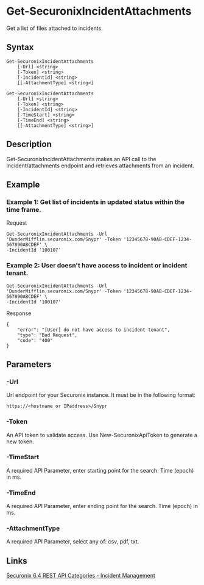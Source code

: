 # Get-SecuronixIncidentAttachments
Get a list of files attached to incidents.

## Syntax
```
Get-SecuronixIncidentAttachments
    [-Url] <string>
    [-Token] <string>
    [-IncidentId] <string>
    [[-AttachmentType] <string>]
```
```
Get-SecuronixIncidentAttachments
    [-Url] <string>
    [-Token] <string>
    [-IncidentId] <string>
    [-TimeStart] <string>
    [-TimeEnd] <string>
    [[-AttachmentType] <string>]
```

## Description
Get-SecuronixIncidentAttachments makes an API call to the Incident/attachments endpoint and retrieves attachments from an incident.

## Example

### Example 1: Get list of incidents in updated status within the time frame.
Request
```
Get-SecuronixIncidentAttachments -Url 'DunderMifflin.securonix.com/Snypr' -Token '12345678-90AB-CDEF-1234-567890ABCDEF' \
-IncidentId '100107'
```

### Example 2: User doesn't have access to incident or incident tenant.
```
Get-SecuronixIncidentAttachments -Url 'DunderMifflin.securonix.com/Snypr' -Token '12345678-90AB-CDEF-1234-567890ABCDEF' \
-IncidentId '100107'
```

Response
```
{
    "error": "[User] do not have access to incident tenant",
    "type": "Bad Request",
    "code": "400"
}     
```

## Parameters

### -Url
Url endpoint for your Securonix instance.
It must be in the following format:
```
https://<hostname or IPaddress>/Snypr
```
### -Token
An API token to validate access. Use New-SecuronixApiToken to generate a new token.

### -TimeStart
A required API Parameter, enter starting point for the search. Time (epoch) in ms.

### -TimeEnd
A required API Parameter, enter ending point for the search. Time (epoch) in ms.

### -AttachmentType
A required API Parameter, select any of: csv, pdf, txt.

## Links
[Securonix 6.4 REST API Categories - Incident Management](https://documentation.securonix.com/onlinedoc/Content/6.4%20Cloud/Content/SNYPR%206.4/6.4%20Guides/Web%20Services/6.4_REST%20API%20Categories.htm#IncidentManagement)
